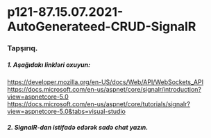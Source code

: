# p121-87.15.07.2021-AutoGenerateed-CRUD-SignalR


### Tapşırıq.


##### 1. Aşağıdakı linkləri oxuyun:
https://developer.mozilla.org/en-US/docs/Web/API/WebSockets_API<br />
https://docs.microsoft.com/en-us/aspnet/core/signalr/introduction?view=aspnetcore-5.0<br />
https://docs.microsoft.com/en-us/aspnet/core/tutorials/signalr?view=aspnetcore-5.0&tabs=visual-studio<br />


##### 2. SignalR-dan istifadə edərək sadə chat yazın.
